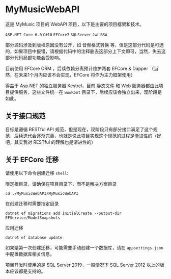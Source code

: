 # MyMusicWebAPI

这是 MyMusic 项目的 WebAPI 项目，以下是主要的项目框架和技术。

`ASP.NET Core 6.0` `C#10` `EFCore7` `SQLServer` `Jwt` `RSA`

部分源码涉及到版权原因没有公开，如 音频格式转换 等，但是这部分代码是可选的，如果项目中报错，请根据代码中的注释删去这部分上下文即可，当然，失去这部分代码局部功能会受影响。 

目前使用 EFCore ORM ，后续依赖分离预计维护两套 EFCore & Dapper （当然，在未来1个月内应该不会实现，EFCore 将作为主力框架使用）

得益于 Asp.NET 的独立服务器 Kestrel，目前 静态文件 和 Web 服务器都由此项目提供服务，这些文件统一在 `wwwRoot` 目录下，后续应该会独立出来，现阶段是如此。



## 关于接口规范

目标是遵循 RESTful API 规范，但是现在，现阶段只有部分接口满足了这个规范，后续迭代会逐渐完善，也就是说此项目实现这个规范的过程是渐进性的（好吧，其实我对 RESTful  的理解也是渐进性的）



## 关于 EFCore 迁移

请使用以下命令创建迁移 `shell`:

限定根目录，请确保在项目目录下，而不是解决方案目录

~~~shell
cd ./MyMusicWebAPI/MyMusicWebAPI
~~~

在创建迁移时需要指定目录

~~~shell
dotnet ef migrations add InitialCreate --output-dir EFService/ModelSnapshots
~~~

应用迁移

~~~shell
dotnet ef database update
~~~

如果是第一次创建迁移，可能需要手动创建一个数据库，请在 `appsettings.json` 中配置数据库相关信息。

项目开发时使用的是 SQL Server 2019，一般情况下 SQL Server 2012 以上的版本应该都是支持的。
